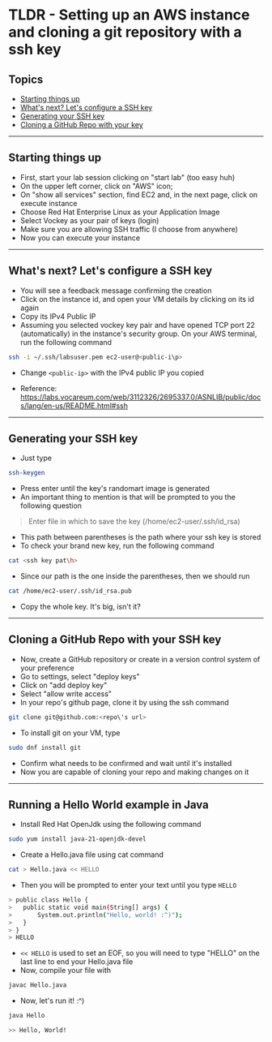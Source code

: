 # TLDR - Setting up an AWS instance and cloning a git repository with a ssh key

## Topics
- [Starting things up](#starting-things-up)
- [What's next? Let's configure a SSH key](#whats-next-lets-configure-a-ssh-key)
- [Generating your SSH key](#generating-your-ssh-key)
- [Cloning a GitHub Repo with your key](#cloning-a-github-repo-with-your-ssh-key)

---

## Starting things up
- First, start your lab session clicking on "start lab" (too easy huh)
- On the upper left corner, click on "AWS" icon;
- On "show all services" section, find EC2 and, in the next page, click on execute instance
- Choose Red Hat Enterprise Linux as your Application Image
- Select Vockey as your pair of keys (login)
- Make sure you are allowing SSH traffic (I choose from anywhere)
- Now you can execute your instance

---

## What's next? Let's configure a SSH key
- You will see a feedback message confirming the creation
- Click on the instance id, and open your VM details by clicking on its id again
- Copy its IPv4 Public IP
- Assuming you selected vockey key pair and have opened TCP port 22 (automatically) in the instance's security group. On your AWS terminal, run the following command

```bash
ssh -i ~/.ssh/labsuser.pem ec2-user@<public-i\p>
```

- Change `<public-ip>` with the IPv4 public IP you copied
	
- Reference: https://labs.vocareum.com/web/3112326/2695337.0/ASNLIB/public/docs/lang/en-us/README.html#ssh

---

## Generating your SSH key
- Just type
	
```bash
ssh-keygen
```
	
- Press enter until the key's randomart image is generated
- An important thing to mention is that will be prompted to you the following question
	
> Enter file in which to save the key (/home/ec2-user/.ssh/id_rsa)

- This path between parentheses is the path where your ssh key is stored
- To check your brand new key, run the following command

```bash
cat <ssh key pat\h>
```
	
- Since our path is the one inside the parentheses, then we should run

```bash
cat /home/ec2-user/.ssh/id_rsa.pub
```

- Copy the whole key. It's big, isn't it?

---

## Cloning a GitHub Repo with your SSH key
- Now, create a GitHub repository or create in a version control system of your preference
- Go to settings, select "deploy keys"
- Click on "add deploy key"
- Select "allow write access"
- In your repo's github page, clone it by using the ssh command

```bash
git clone git@github.com:<repo\'s url>
```

- To install git on your VM, type

```bash
sudo dnf install git
```

- Confirm what needs to be confirmed and wait until it's installed
- Now you are capable of cloning your repo and making changes on it 

---

## Running a Hello World example in Java
- Install Red Hat OpenJdk using the following command

```bash
sudo yum install java-21-openjdk-devel
```

- Create a Hello.java file using cat command

```bash
cat > Hello.java << HELLO
```
- Then you will be prompted to enter your text until you type `HELLO`

```bash
> public class Hello {
>	public static void main(String[] args) {
>		System.out.println("Hello, world! :^)");
>	}
> }
> HELLO
```

- `<< HELLO` is used to set an EOF, so you will need to type "HELLO" on the last line to end your Hello.java file
- Now, compile your file with

```bash
javac Hello.java
```

- Now, let's run it! :^)

```bash
java Hello

>> Hello, World!
```
